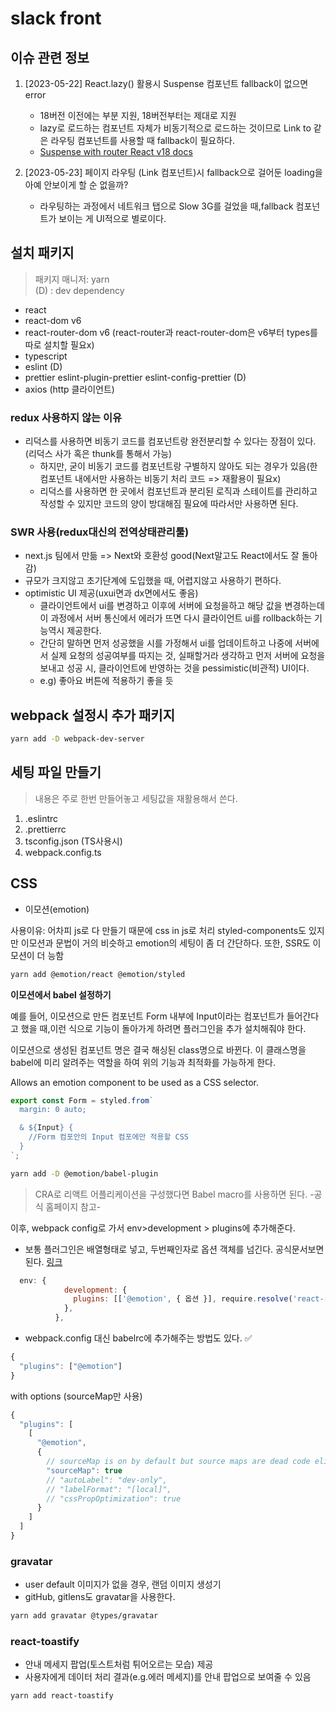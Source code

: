 # slack front

## 이슈 관련 정보

1. [2023-05-22] React.lazy() 활용시 Suspense 컴포넌트 fallback이 없으면 error

   - 18버전 이전에는 부분 지원, 18버전부터는 제대로 지원
   - lazy로 로드하는 컴포넌트 자체가 비동기적으로 로드하는 것이므로 Link to 같은 라우팅 컴포넌트를 사용할 때 fallback이 필요하다.
   - [Suspense with router React v18 docs](https://react.dev/reference/react/Suspense#preventing-already-revealed-content-from-hiding)

2. [2023-05-23] 페이지 라우팅 (Link 컴포넌트)시 fallback으로 걸어둔 loading을 아예 안보이게 할 순 없을까?

   - 라우팅하는 과정에서 네트워크 탭으로 Slow 3G를 걸었을 때,fallback 컴포넌트가 보이는 게 UI적으로 별로이다.

## 설치 패키지

> 패키지 매니저: yarn  
> (D) : dev dependency

- react
- react-dom v6
- react-router-dom v6 (react-router과 react-router-dom은 v6부터 types를 따로 설치할 필요x)
- typescript
- eslint (D)
- prettier eslint-plugin-prettier eslint-config-prettier (D)
- axios (http 클라이언트)

### redux 사용하지 않는 이유

- 리덕스를 사용하면 비동기 코드를 컴포넌트랑 완전분리할 수 있다는 장점이 있다.(리덕스 사가 혹은 thunk를 통해서 가능)
  - 하지만, 굳이 비동기 코드를 컴포넌트랑 구별하지 않아도 되는 경우가 있음(한 컴포넌트 내에서만 사용하는 비동기 처리 코드 => 재활용이 필요x)
  - 리덕스를 사용하면 한 곳에서 컴포넌트과 분리된 로직과 스테이트를 관리하고 작성할 수 있지만 코드의 양이 방대해짐 필요에 따라서만 사용하면 된다.

### SWR 사용(redux대신의 전역상태관리툴)

- next.js 팀에서 만듦 => Next와 호환성 good(Next말고도 React에서도 잘 돌아감)
- 규모가 크지않고 초기단계에 도입했을 때, 어렵지않고 사용하기 편하다.
- optimistic UI 제공(uxui면과 dx면에서도 좋음)
  - 클라이언트에서 ui를 변경하고 이후에 서버에 요청을하고 해당 값을 변경하는데 이 과정에서 서버 통신에서 에러가 뜨면 다시 클라이언트 ui를 rollback하는 기능역시 제공한다.
  - 간단히 말하면 먼저 성공했을 시를 가정해서 ui를 업데이트하고 나중에 서버에서 실제 요청의 성공여부를 따지는 것, 실패할거라 생각하고 먼저 서버에 요청을 보내고 성공 시, 클라이언트에 반영하는 것을 pessimistic(비관적) UI이다.
  - e.g) 좋아요 버튼에 적용하기 좋을 듯

## webpack 설정시 추가 패키지

```bash
yarn add -D webpack-dev-server
```

## 세팅 파일 만들기

> 내용은 주로 한번 만들어놓고 세팅값을 재활용해서 쓴다.

1. .eslintrc
2. .prettierrc
3. tsconfig.json (TS사용시)
4. webpack.config.ts

## CSS

- 이모션(emotion)

사용이유: 어차피 js로 다 만들기 때문에 css in js로 처리
styled-components도 있지만 이모션과 문법이 거의 비슷하고 emotion의 세팅이 좀 더 간단하다. 또한, SSR도 이모션이 더 능함

```bash
yarn add @emotion/react @emotion/styled
```

<b>이모션에서 babel 설정하기</b>

예를 들어, 이모션으로 만든 컴포넌트 Form 내부에 Input이라는 컴포넌트가 들어간다고 했을 때,이런 식으로 기능이 돌아가게 하려면 플러그인을 추가 설치해줘야 한다.

이모션으로 생성된 컴포넌트 명은 결국 해싱된 class명으로 바뀐다.
이 클래스명을 babel에 미리 알려주는 역할을 하여 위의 기능과 최적화를 가능하게 한다.

Allows an emotion component to be used as a CSS selector.

```javascript
export const Form = styled.from`
  margin: 0 auto;

  & ${Input} {
    //Form 컴포안의 Input 컴포에만 적용할 CSS
  }
`;
```

```bash
yarn add -D @emotion/babel-plugin
```

> CRA로 리액트 어플리케이션을 구성했다면 Babel macro를 사용하면 된다. -공식 홈페이지 참고-

이후, webpack config로 가서 env>development > plugins에 추가해준다.

- 보통 플러그인은 배열형태로 넣고, 두번째인자로 옵션 객체를 넘긴다. 공식문서보면 된다. [링크](https://emotion.sh/docs/@emotion/babel-plugin)

```javascript
  env: {
            development: {
              plugins: [['@emotion', { 옵션 }], require.resolve('react-refresh/babel')],
            },
          },
```

- webpack.config 대신 babelrc에 추가해주는 방법도 있다. ✅

```javascript
{
  "plugins": ["@emotion"]
}
```

with options (sourceMap만 사용)

```javascript
{
  "plugins": [
    [
      "@emotion",
      {
        // sourceMap is on by default but source maps are dead code eliminated in production
        "sourceMap": true
        // "autoLabel": "dev-only",
        // "labelFormat": "[local]",
        // "cssPropOptimization": true
      }
    ]
  ]
}

```

### gravatar

- user default 이미지가 없을 경우, 랜덤 이미지 생성기
- gitHub, gitlens도 gravatar을 사용한다.

```bash
yarn add gravatar @types/gravatar
```

### react-toastify

- 안내 메세지 팝업(토스트처럼 튀어오르는 모습) 제공
- 사용자에게 데이터 처리 결과(e.g.에러 메세지)를 안내 팝업으로 보여줄 수 있음

```bash
yarn add react-toastify
```
